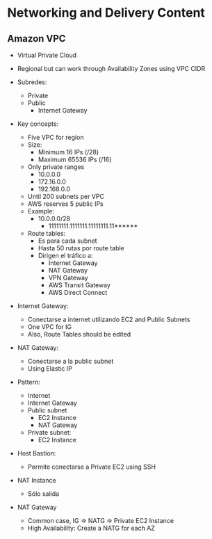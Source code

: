# Networking and Delivery Content

## Amazon VPC

* Virtual Private Cloud
* Regional but can work through Availability Zones using VPC CIDR
* Subredes:
    * Private
    * Public
        * Internet Gateway
* Key concepts:
    * Five VPC for region
    * Size:
        * Minimum 16 IPs (/28)
        * Maximum 65536 IPs (/16)
    * Only private ranges
        * 10.0.0.0
        * 172.16.0.0
        * 192.168.0.0
    * Until 200 subnets per VPC
    * AWS reserves 5 public IPs
    * Example: 
        * 10.0.0.0/28
            * 11111111.1111111.11111111.11******
    * Route tables:
        * Es para cada subnet
        * Hasta 50 rutas por route table
        * Dirigen el tráfico a:
            * Internet Gateway
            * NAT Gateway
            * VPN Gateway
            * AWS Transit Gateway
            * AWS Direct Connect

* Internet Gateway:
    * Conectarse a internet utilizando EC2 and Public Subnets
    * One VPC for IG
    * Also, Route Tables should be edited
* NAT Gateway:
    * Conectarse a la public subnet 
    * Using Elastic IP
* Pattern:
    * Internet
    * Internet Gateway
    * Public subnet
        * EC2 Instance
        * NAT Gateway
    * Private subnet:
        * EC2 Instance

* Host Bastion:
    * Permite conectarse a Private EC2 using SSH

* NAT Instance
    * Sólo salida
* NAT Gateway
    * Common case, IG => NATG => Private EC2 Instance
    * High Availability: Create a NATG for each AZ
